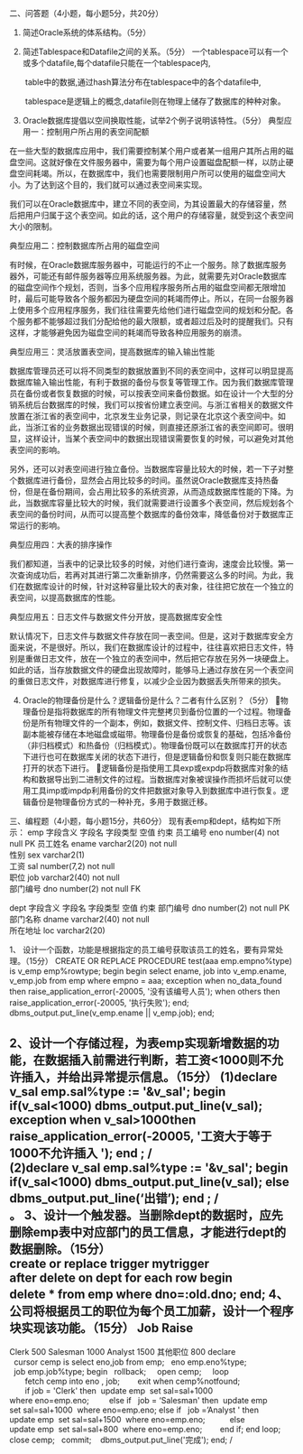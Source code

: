 二、问答题（4小题，每小题5分，共20分）
1. 简述Oracle系统的体系结构。（5分）


2. 简述Tablespace和Datafile之间的关系。（5分）
一个tablespace可以有一个或多个datafile,每个datafile只能在一个tablespace内,

　　table中的数据,通过hash算法分布在tablespace中的各个datafile中,

　　tablespace是逻辑上的概念,datafile则在物理上储存了数据库的种种对象。

3. Oracle数据库提倡以空间换取性能，试举2个例子说明该特性。（5分）
典型应用一：控制用户所占用的表空间配额

在一些大型的数据库应用中，我们需要控制某个用户或者某一组用户其所占用的磁盘空间。这就好像在文件服务器中，需要为每个用户设置磁盘配额一样，以防止硬盘空间耗竭。所以，在数据库中，我们也需要限制用户所可以使用的磁盘空间大小。为了达到这个目的，我们就可以通过表空间来实现。

我们可以在Oracle数据库中，建立不同的表空间，为其设置最大的存储容量，然后把用户归属于这个表空间。如此的话，这个用户的存储容量，就受到这个表空间大小的限制。

典型应用二：控制数据库所占用的磁盘空间

有时候，在Oracle数据库服务器中，可能运行的不止一个服务。除了数据库服务器外，可能还有邮件服务器等应用系统服务器。为此，就需要先对Oracle数据库的磁盘空间作个规划，否则，当多个应用程序服务所占用的磁盘空间都无限增加时，最后可能导致各个服务都因为硬盘空间的耗竭而停止。所以，在同一台服务器上使用多个应用程序服务，我们往往需要先给他们进行磁盘空间的规划和分配。各个服务都不能够超过我们分配给他的最大限额，或者超过后及时的提醒我们。只有这样，才能够避免因为磁盘空间的耗竭而导致各种应用服务的崩溃。

典型应用三：灵活放置表空间，提高数据库的输入输出性能

数据库管理员还可以将不同类型的数据放置到不同的表空间中，这样可以明显提高数据库输入输出性能，有利于数据的备份与恢复等管理工作。因为我们数据库管理员在备份或者恢复数据的时候，可以按表空间来备份数据。如在设计一个大型的分销系统后台数据库的时候，我们可以按省份建立表空间。与浙江省相关的数据文件放置在浙江省的表空间中，北京发生业务记录，则记录在北京这个表空间中。如此，当浙江省的业务数据出现错误的时候，则直接还原浙江省的表空间即可。很明显，这样设计，当某个表空间中的数据出现错误需要恢复的时候，可以避免对其他表空间的影响。

另外，还可以对表空间进行独立备份。当数据库容量比较大的时候，若一下子对整个数据库进行备份，显然会占用比较多的时间。虽然说Oracle数据库支持热备份，但是在备份期间，会占用比较多的系统资源，从而造成数据库性能的下降。为此，当数据库容量比较大的时候，我们就需要进行设置多个表空间，然后规划各个表空间的备份时间，从而可以提高整个数据库的备份效率，降低备份对于数据库正常运行的影响。

典型应用四：大表的排序操作

我们都知道，当表中的记录比较多的时候，对他们进行查询，速度会比较慢。第一次查询成功后，若再对其进行第二次重新排序，仍然需要这么多的时间。为此，我们在数据库设计的时候，针对这种容量比较大的表对象，往往把它放在一个独立的表空间，以提高数据库的性能。

典型应用五：日志文件与数据文件分开放，提高数据库安全性

默认情况下，日志文件与数据文件存放在同一表空间。但是，这对于数据库安全方面来说，不是很好。所以，我们在数据库设计的过程中，往往喜欢把日志文件，特别是重做日志文件，放在一个独立的表空间中，然后把它存放在另外一块硬盘上。如此的话，当存放数据文件的硬盘出现故障时，能够马上通过存放在另一个表空间的重做日志文件，对数据库进行修复，以减少企业因为数据丢失所带来的损失。

4. Oracle的物理备份是什么？逻辑备份是什么？二者有什么区别？（5分）
物理备份是指将数据库的所有物理文件完整拷贝到备份位置的一个过程。物理备份是所有物理文件的一个副本，例如，数据文件、控制文件、归档日志等。该副本能被存储在本地磁盘或磁带。物理备份是备份或恢复的基础，包括冷备份（非归档模式）和热备份（归档模式）。物理备份既可以在数据库打开的状态下进行也可在数据库关闭的状态下进行，但是逻辑备份和恢复则只能在数据库打开的状态下进行。
逻辑备份是指使用工具exp或expdp将数据库对象的结构和数据导出到二进制文件的过程。当数据库对象被误操作而损坏后就可以使用工具imp或impdp利用备份的文件把数据对象导入到数据库中进行恢复。逻辑备份是物理备份方式的一种补充，多用于数据迁移。

三、编程题（4小题，每小题15分，共60分）
现有表emp和dept，结构如下所示：
emp
字段含义	字段名	字段类型	空值	约束
员工编号	eno	number(4)	not null	PK
员工姓名	ename	varchar2(20)	not null	
性别	sex	varchar2(1)		
工资	sal	number(7,2)	not null	
职位	job	varchar2(40)	not null	
部门编号	dno	number(2)	not null	FK

dept
字段含义	字段名	字段类型	空值	约束
部门编号	dno	number(2)	not null	PK
部门名称	dname	varchar2(40)	not null	
所在地址	loc	varchar2(20)		

1、 设计一个函数，功能是根据指定的员工编号获取该员工的姓名，要有异常处理。（15分）
CREATE OR REPLACE PROCEDURE test(aaa emp.empno%type) is
v_emp emp%rowtype;
begin
begin
select ename, job
into v_emp.ename, v_emp.job
from emp
where empno = aaa;
exception
when no_data_found then
raise_application_error(-20005, '没有该编号人员');
when others then
raise_application_error(-20005, '执行失败');
end;
dbms_output.put_line(v_emp.ename || v_emp.job);
end;

2、设计一个存储过程，为表emp实现新增数据的功能，在数据插入前需进行判断，若工资<1000则不允许插入，并给出异常提示信息。（15分）
(1)declare 
v_sal emp.sal%type := '&v_sal';
begin
	   if(v_sal<1000)
dbms_output.put_line(v_sal); 
exception 
when v_sal>1000then 
raise_application_error(-20005, '工资大于等于1000不允许插入 '); 
end	;
/	
(2)declare 
v_sal emp.sal%type := '&v_sal';
begin
	   if(v_sal<1000)
dbms_output.put_line(v_sal); 
else
dbms_output.put_line(‘出错’);
end	;
/	
。
3、设计一个触发器。当删除dept的数据时，应先删除emp表中对应部门的员工信息，才能进行dept的数据删除。（15分）
create or replace trigger mytrigger
	after delete on dept
		for each row
	begin
	delete * from emp where dno=:old.dno;
	end;
4、公司将根据员工的职位为每个员工加薪，设计一个程序块实现该功能。（15分）
Job        Raise
-------------------------
Clerk       500
Salesman    1000
Analyst      1500
其他职位    800
declare 
  cursor cemp is select eno,job from emp;
  eno emp.eno%type;
  job emp.job%type;
begin
  rollback;  
  open cemp;  
  loop
       fetch cemp into eno , job;
       exit when cemp%notfound;
       if job = 'Clerk' then 
update emp 
set sal=sal+1000 
where eno=emp.eno;
        else if  
job = ‘Salesman' then 
update emp 
set sal=sal+1000 
where eno=emp.eno;
else if  
job =’Analyst ' then 
update emp 
set sal=sal+1500 
where eno=emp.eno;
          else 
update emp 
set sal=sal+800 
where eno=emp.eno;
       end if;
end loop;
close cemp;
  commit;
   dbms_output.put_line('完成');
end;
/

